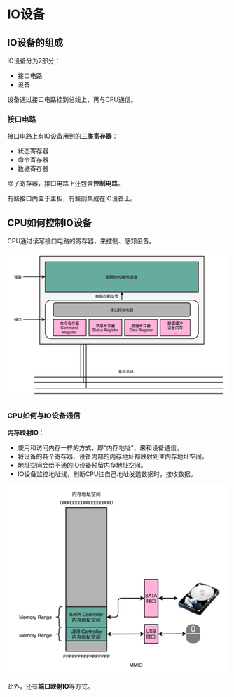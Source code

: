 # IO设备

## IO设备的组成

IO设备分为2部分：
- 接口电路
- 设备

设备通过接口电路挂到总线上，再与CPU通信。

### 接口电路

接口电路上有IO设备用到的**三类寄存器**：
- 状态寄存器
- 命令寄存器
- 数据寄存器

除了寄存器，接口电路上还包含**控制电路**。

有些接口内置于主板，有些则集成在IO设备上。

## CPU如何控制IO设备

CPU通过读写接口电路的寄存器，来控制、感知设备。

![image](https://raw.githubusercontent.com/ingangi/blog/master/img/io_dev_ctrl.jpeg)

### CPU如何与IO设备通信

**内存映射IO**：
- 使用和访问内存一样的方式，即“内存地址”，来和设备通信。
- 将设备的各个寄存器、设备内部的内存地址都映射到主内存地址空间。
- 地址空间会给不通的IO设备预留内存地址空间。
- IO设备监控地址线，判断CPU往自己地址发送数据时，接收数据。

![image](https://raw.githubusercontent.com/ingangi/blog/master/img/io_mmio.jpeg)

此外，还有**端口映射IO**等方式。